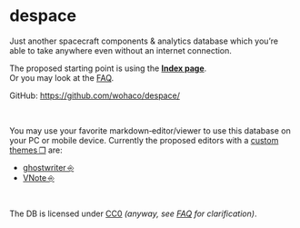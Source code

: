 # despace

Just another spacecraft components & analytics database which you’re able to take anywhere even without an internet connection.

The proposed starting point is using the **[Index page](db/index.md)**.  
Or you may look at the [FAQ](db/faq.md).

GitHub: <https://github.com/wohaco/despace/>

<br>

You may use your favorite markdown‑editor/viewer to use this database on your PC or mobile device. Currently the proposed editors  with a [custom themes ❐](js/themes.zip) are:

   - [ghostwriter ⎆](https://wereturtle.github.io/ghostwriter)
   - [VNote ⎆](https://github.com/tamlok/vnote)

<br>

The DB is licensed under [CC0](LICENSE) *(anyway, see [FAQ](db/faq.md) for clarification)*.